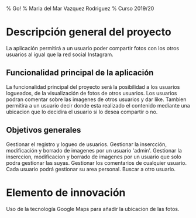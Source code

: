 % Go!
% Maria del Mar Vazquez Rodriguez
% Curso 2019/20

# Descripción general del proyecto

La aplicación permitirá a un usuario poder compartir fotos con los otros usuarios al igual que la red social Instagram.

## Funcionalidad principal de la aplicación

La funcionalidad principal del proyecto será la posibilidad a los usuarios logueados, de la visualización de fotos de otros usuarios.
Los usuarios podran comentar sobre las imagenes de otros usuarios y dar like.
Tambien permitira a un usuario decir donde esta realizado el contenido mediante una ubicacion que lo decidira el usuario si lo desea compartir o no.

## Objetivos generales

Gestionar el registro y logueo de usuarios.
Gestionar la insercción, modificación y borrado de imagenes por un usuario 'admin'.
Gestionar la inserccion, modificacion y borrado de imagenes por un usuario que solo podra gestionar las suyas.
Gestionar los comentarios de cualquier usuario.
Cada usuario podrá gestionar su area personal.
Buscar a otro usuario.


# Elemento de innovación

Uso de la tecnología Google Maps para añadir la ubicacion de las fotos.
